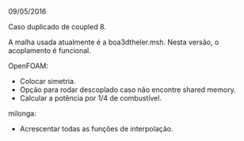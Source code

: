 09/05/2016

Caso duplicado de coupled 8.

A malha usada atualmente é a boa3dtheler.msh.
Nesta versão, o acoplamento é funcional.

OpenFOAM:

- Colocar simetria.
- Opção para rodar descoplado caso não encontre 
  shared memory.
- Calcular a potência por 1/4 de combustível.

milonga:
- Acrescentar todas as funções de interpolação.




